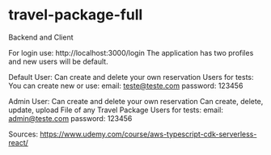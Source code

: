# travel-package-full
Backend and Client

For login use: http://localhost:3000/login
The application has two profiles and new users will be default.

Default User:
Can create and delete your own reservation
Users for tests: You can create new or use:
email: teste@teste.com
password: 123456

Admin User:
Can create and delete your own reservation
Can create, delete, update, upload File of any Travel Package
Users for tests:
email: admin@teste.com
password: 123456

Sources: 
https://www.udemy.com/course/aws-typescript-cdk-serverless-react/